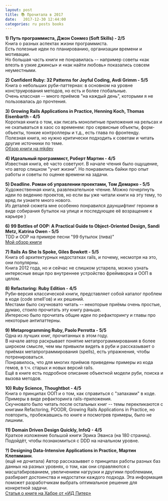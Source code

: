 ```yaml
---
layout: post
title: 📚 Прочитала в 2017
date:   2017-12-30 12:44:00
categories: ru posts books
---
```

**1) Путь программиста, Джон Сонмез (Soft Skills) - 2/5**  
Книга о разных аспектах жизни программиста.  
Есть полезные идеи по планированию, организации времени и мотивации.  
Но большая часть книги не понравилась -- например советы «как влезть в узкие джинсы» и «как найти любовь» показались совсем неуместными.  

**2) Confident Ruby: 32 Patterns for Joyful Coding, Avdi Grimm - 5/5**  
Книга о небольших руби-паттернах: в основном на уровне конструирования методов, но есть и более глобальные.  
Очень классная -- много приёмов "на каждый день", которыми я не пользовалась до прочтения.  

**3) Growing Rails Applications in Practice, Henning Koch, Thomas Eisenbarth - 4/5**  
Короткая книга о том, как писать монолитные приложения на рельсах и не скатываться в хаос со временем: про сервисные объекты, форм-объекты, тонкие контроллеры и т.д., есть глава по фронтенду.  
Полезная книга, но нужно критически подходить к советам и читать другие источники по теме.  
[Обзор книги на mkdev](https://mkdev.me/posts/obzor-knigi-growing-rails-applications-in-practice)  

**4) Идеальный программист, Роберт Мартин - 4/5**  
Известная книга, её часто советуют. В начале чтения было ощущение, что автор слишком "учит жизни". Но понравились байки про опыт работы и советы по оценке времени на задачи.

**5) Deadline. Роман об управлении проектами, Том Демарко - 5/5**  
Художественная книга, развлекательное чтение. Можно почерпнуть идеи по ведению проектов, но если вы уже читали книги на эту тему, то вряд ли узнаете много нового.  
Из деталей сюжета мне особенно понравился дауншифтинг героини в виде собирания бутылок на улице и последующее её возращение к карьере )

**6) 99 Bottles of OOP: A Practical Guide to Object-Oriented Design, Sandi Metz, Katrina Owen - 5/5**  
TDD и OOP на примере песни "99 бутылок (пива)"  
[Мой обзор книги](http://blog.litealloy.ru/ru/books/ruby/2017/07/08/99-bottles-of-oop-review.html)

**7) Rails As She Is Spoke, Giles Bowkett - 5/5**  
Книга об архитектурных недостатках rails, и почему, несмотря на это, они популярны.  
Книга 2012 года, но и сейчас не слишком устарела, можно узнать интересные вещи про внутреннее устройство фреймворка и ООП в целом.

**8) Refactoring: Ruby Edition - 4/5**  
Руби-версия классической книги, представляет собой каталог проблем в коде (code smell'ов) и их решений.  
Местами было скучновато читать -- некоторые приёмы очень простые, думаю, стоило прочитать эту книгу раньше.  
Интересно было прочитать общие идеи по рефакторингу и главы про некоторые антипаттерны.

**9) Metaprogramming Ruby, Paolo Perrotta - 5/5**  
Одна из лучших книг, прочитанных в этом году.  
В начале автор раскрывает понятие метапрограммирования в более широком смысле, чем мы привыкли видеть в руби и рассказывает о приёмах метапрограммирования (spells), есть упражнения, чтобы потренироваться.  
Понравилось, что для многих приёмов приведены примеры из кода гемов, в т.ч. старых и новых версий rails.  
Ещё в книге есть подробное описание объектной модели руби, поиска и вызова методов.

**10) Ruby Science, Thoughtbot - 4/5**  
Книга о принципах ООП и о том, как справиться с "запахами" в коде.
Примеры в виде рефакторинга rails-приложения.  
Скучновато было читать после остальных книг -- темы перекликаются с книгами Refactoring, POODR, Growing Rails Applications in Practice, но повторить, пробежавшись по книге и посмотрев примеры, было не лишним.

**11) Domain Driven Design Quickly, InfoQ - 4/5**  
Краткое изложение большой книги Эрика Эванса (на 180 страниц).  
Подойдёт, чтобы познакомиться с DDD на начальном уровне.

**?) Designing Data-Intensive Applications in Practice, Мартин Клепмманн**.  
(ещё не дочитала)
Автор рассказыввет о принципах работы разных баз данных на разных уровнях, о том, как они справляются с масштабированием, увеличением нагрузки и другими проблемами, разбирает достоинства и недостатки каждого подхода.
Эта информация поможет разработчикам выбрать оптимальное решение для конкретной задачи.  
[Статья о книге на Хабре от «ИД Питер»](https://habrahabr.ru/company/piter/blog/309106/)
